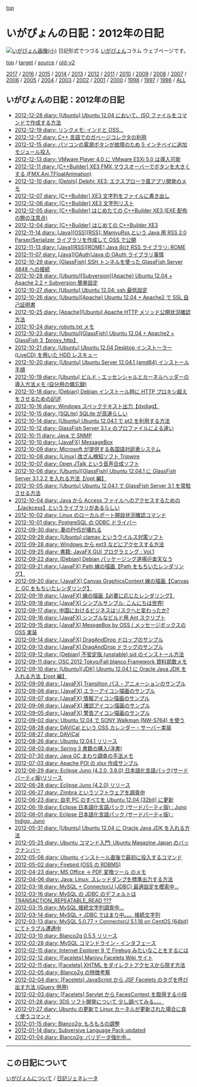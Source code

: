 [top](https://igapyon.github.io/diary/) 

いがぴょんの日記：2012年の日記
=====================================================================================================
[![いがぴょん画像(小)](https://igapyon.github.io/diary/images/iga200306s.jpg "いがぴょん")](https://igapyon.github.io/diary/memo/memoigapyon.html) 日記形式でつづる [いがぴょん](https://igapyon.github.io/diary/memo/memoigapyon.html)コラム ウェブページです。


[top](https://igapyon.github.io/diary/) 
/ [target](https://igapyon.github.io/diary/2012/index.html) 
/ [source](https://github.com/igapyon/diary/blob/gh-pages/2012/index.html.src.md) 
/ [old-v2](http://www.igapyon.jp/igapyon/diary/idxall.html) 

[2017](https://igapyon.github.io/diary/2017/index.html)
/ [2016](https://igapyon.github.io/diary/2016/index.html)
/ [2015](https://igapyon.github.io/diary/2015/index.html)
/ [2014](https://igapyon.github.io/diary/2014/index.html)
/ [2013](https://igapyon.github.io/diary/2013/index.html)
/ [2012](https://igapyon.github.io/diary/2012/index.html)
/ [2011](https://igapyon.github.io/diary/2011/index.html)
/ [2010](https://igapyon.github.io/diary/2010/index.html)
/ [2009](https://igapyon.github.io/diary/2009/index.html)
/ [2008](https://igapyon.github.io/diary/2008/index.html)
/ [2007](https://igapyon.github.io/diary/2007/index.html)
/ [2006](https://igapyon.github.io/diary/2006/index.html)
/ [2005](https://igapyon.github.io/diary/2005/index.html)
/ [2004](https://igapyon.github.io/diary/2004/index.html)
/ [2003](https://igapyon.github.io/diary/2003/index.html)
/ [2002](https://igapyon.github.io/diary/2002/index.html)
/ [2001](https://igapyon.github.io/diary/2001/index.html)
/ [2000](https://igapyon.github.io/diary/2000/index.html)
/ [1998](https://igapyon.github.io/diary/1998/index.html)
/ [1997](https://igapyon.github.io/diary/1997/index.html)
/ [1996](https://igapyon.github.io/diary/1996/index.html)
/ [ALL](https://igapyon.github.io/diary/idxall.html)


## いがぴょんの日記：2012年の日記

* [2012-12-28 diary: [Ubuntu] Ubuntu 12.04 において、ISO ファイルをコマンドで作成する方法](ig121228.html)
* [2012-12-19 diary: リンクメモ: インドと OSS...](ig121219.html)
* [2012-12-17 diary: C++ 言語でのガベージコレクタの利用](ig121217.html)
* [2012-12-15 diary: パソコンの電源ボタンが故障のため  5 インチベイに追加モジュール投入](ig121215.html)
* [2012-12-13 diary: VMware Player 4.0 に VMware ESXi 5.0 は導入可能](ig121213.html)
* [2012-12-11 diary: [C++Builder] XE3 FMX マウスオーバーでボタンを大きくする (FMX.Ani.TFloatAnimation)](ig121211.html)
* [2012-12-10 diary: [Delphi] Delphi: XE3: エクスプローラ風アプリ開発のメモ](ig121210.html)
* [2012-12-07 diary: [C++Builder] XE3 文字列をファイルに書き出し](ig121207.html)
* [2012-12-06 diary: [C++Builder] XE3 文字列リスト](ig121206.html)
* [2012-12-05 diary: [C++Builder] はじめたての C++Builder XE3 (EXE 配布の際の注意点)](ig121205.html)
* [2012-12-04 diary: [C++Builder] はじめての C++Builder XE3](ig121204.html)
* [2012-11-14 diary: [Java][OSS][RSS]: ManjyuRss という Java 用 RSS 2.0 Parser/Serializer ライブラリを作成して OSS で公開](ig121114.html)
* [2012-11-13 diary: [Java][RSS][ROME] Java 向け RSS ライブラリ: ROME](ig121113.html)
* [2012-11-07 diary: [Java][OAuth]Java の OAuth ライブラリ事情](ig121107.html)
* [2012-10-29 diary: [GlassFish] SSH トンネルを使った GlassFish Server 4848 への接続](ig121029.html)
* [2012-10-28 diary: [Ubuntu][Subversion][Apache] Ubuntu 12.04 + Apache 2.2 + Subversion 簡単設定](ig121028.html)
* [2012-10-27 diary: [Ubuntu] Ubuntu 12.04: ssh 最低設定](ig121027.html)
* [2012-10-26 diary: [Ubuntu][Apache] Ubuntu 12.04 + Apache2 で SSL 自己証明書](ig121026.html)
* [2012-10-25 diary: [Apache][Ubuntu] Apache HTTP メソッド公開状況確認方法](ig121025.html)
* [2012-10-24 diary: robots.txt メモ](ig121024.html)
* [2012-10-23 diary: [Ubuntu][GlassFish] Ubuntu 12.04 + Apache2 + GlassFish 3【proxy_http】](ig121023.html)
* [2012-10-21 diary: [Ubuntu] Ubuntu 12.04 Desktop インストーラー (LiveCD) を用いた HDD レスキュー](ig121021.html)
* [2012-10-20 diary: [Ubuntu] Ubuntu Server 12.04.1  (amd64) インストール手順](ig121020.html)
* [2012-10-19 diary: [Ubuntu] ビルド・エッセンシャルとカーネルヘッダーの導入方法メモ (自分用の備忘録)](ig121019.html)
* [2012-10-18 diary: [Debian] Debian インストール時に HTTP プロキシ超えをさせるための記述](ig121018.html)
* [2012-10-16 diary: Windows スペックテキスト出力【dxdiag】](ig121016.html)
* [2012-10-15 diary: [SQLite] SQLite が高速らしい](ig121015.html)
* [2012-10-14 diary: [Ubuntu] Ubuntu 12.04.1 で pt2 を利用する方法](ig121014.html)
* [2012-10-12 diary: GlassFish Server 3.1.x のプロファイルによる違い](ig121012.html)
* [2012-10-11 diary: Java で SNMP](ig121011.html)
* [2012-10-10 diary: [JavaFX] MessageBox](ig121010.html)
* [2012-10-09 diary: Microsoft が提供する各国語対訳表システム](ig121009.html)
* [2012-10-08 diary: [Linux] 改ざん検知ソフト Tripwire](ig121008.html)
* [2012-10-07 diary: Open JTalk という音声合成ソフト](ig121007.html)
* [2012-10-06 diary: [Ubuntu][GlassFish] Ubuntu 12.04.1 に GlassFish Server 3.1.2.2 を入れる方法【/opt 編】](ig121006.html)
* [2012-10-05 diary: [Ubuntu] Ubuntu 12.04.1 で GlassFish Server 3.1 を常駐させる方法](ig121005.html)
* [2012-10-04 diary: Java から Access ファイルへのアクセスするための【Jackcess】というライブラリがあるらしい](ig121004.html)
* [2012-10-02 diary: Linux のローカルポート開設状況確認コマンド](ig121002.html)
* [2012-10-01 diary: PostgreSQL の ODBC ドライバー](ig121001.html)
* [2012-09-30 diary: 妻のPHSが壊れる](ig120930.html)
* [2012-09-29 diary: [Ubuntu] clamav というウイルス対策ソフト](ig120929.html)
* [2012-09-28 diary: Windows から ext3 などにアクセスする方法](ig120928.html)
* [2012-09-25 diary: 書籍: JavaFX GUI プログラミング : Vol.1](ig120925.html)
* [2012-09-22 diary: [Debian] Debian パッケージング道場＠楽天なう](ig120922.html)
* [2012-09-21 diary: [JavaFX] Path 線の描画【Path をもちいたレンダリング】](ig120921.html)
* [2012-09-20 diary: [JavaFX] Canvas GraphicsContext 線の描画【Canvas と GC をもちいたレンダリング】](ig120920.html)
* [2012-09-19 diary: [JavaFX] 線の描画【必要に応じたレンダリング】](ig120919.html)
* [2012-09-18 diary: [JavaFX] シンプルサンプル: こんにちは世界!](ig120918.html)
* [2012-09-17 diary: 中国におけるビジネスはリスクへと変わったか?](ig120917.html)
* [2012-09-16 diary: [JavaFX] シンプルなビルド用 Ant スクリプト](ig120916.html)
* [2012-09-15 diary: [JavaFX] MessgeBox by OSS / メッセージボックスの OSS 実装](ig120915.html)
* [2012-09-14 diary: [JavaFX] DragAndDrop ドロップのサンプル](ig120914.html)
* [2012-09-13 diary: [JavaFX] DragAndDrop ドラッグのサンプル](ig120913.html)
* [2012-09-12 diary: [Debian] 不安定版 (unstable) sid のインストール方法](ig120912.html)
* [2012-09-11 diary: OSC 2012 Tokyo/Fall blanco Framework 資料部数メモ](ig120911.html)
* [2012-09-10 diary: [Ubuntu][JDK] Ubuntu 12.04.1 に Oracle Java JDK を入れる方法【/opt 編】](ig120910.html)
* [2012-09-09 diary: [JavaFX] Transition パス・アニメーションのサンプル](ig120909.html)
* [2012-09-08 diary: [JavaFX] エラーアイコン描画のサンプル](ig120908.html)
* [2012-09-07 diary: [JavaFX] 情報アイコン描画のサンプル](ig120907.html)
* [2012-09-06 diary: [JavaFX] 確認アイコン描画のサンプル](ig120906.html)
* [2012-09-05 diary: [JavaFX] 警告アイコン描画のサンプル](ig120905.html)
* [2012-09-02 diary: Ubuntu 12.04 で SONY Walkman (NW-S764) を使う](ig120902.html)
* [2012-08-28 diary: DAViCal という OSS カレンダー・サーバー実装](ig120828.html)
* [2012-08-27 diary: DAViCal](ig120827.html)
* [2012-08-26 diary: Ubuntu 12.04.1 リリース](ig120826.html)
* [2012-08-03 diary: Spring 3 書籍の購入(洋書)](ig120803.html)
* [2012-07-30 diary: Java GC まわり調査の手法メモ](ig120730.html)
* [2012-07-03 diary: Apache POI の xlsx 作成サンプル](ig120703.html)
* [2012-06-29 diary: Eclipse Juno (4.2.0, 3.8.0) 日本語化言語パック(サードパーティ版)リリース](ig120629.html)
* [2012-06-28 diary: Eclipse Juno (4.2.0) リリース](ig120628.html)
* [2012-06-27 diary: Zimbra というソフトウェアを調査中](ig120627.html)
* [2012-06-23 diary: 自宅 PC のすべてを Ubuntu 12.04 (32bit) に更新](ig120623.html)
* [2012-06-19 diary: Eclipse 日本語化言語パック (サードパーティ版) : Juno](ig120619.html)
* [2012-06-01 diary: Eclipse 日本語化言語パック (サードパーティ版) : Indigo, Juno](ig120601.html)
* [2012-05-31 diary: [Ubuntu] Ubuntu 12.04 に Oracle Java JDK を入れる方法](ig120531.html)
* [2012-05-25 diary: Ubuntu コマンド入門: Ubuntu Magazine Japan のバックナンバー](ig120525.html)
* [2012-05-08 diary: Ubuntu インストール直後で最初に投入するコマンド](ig120508.html)
* [2012-05-02 diary: Firebird (OSS の RDBMS)](ig120502.html)
* [2012-04-23 diary: MS Office -&gt; PDF 変換ツール のメモ](ig120423.html)
* [2012-04-06 diary: Java: Linux: スレッドダンプを標準出力する方法](ig120406.html)
* [2012-03-18 diary: MySQL + Connector/J (JDBC) 最適設定を模索中...](ig120318.html)
* [2012-03-16 diary: MySQL の JDBC のデフォルトは TRANSACTION_REPEATABLE_READ ???](ig120316.html)
* [2012-03-15 diary: MySQL 接続文字列調査中...](ig120315.html)
* [2012-03-14 diary: MySQL + JDBC ではまり中。。。接続文字列](ig120314.html)
* [2012-03-13 diary: MySQL 5.0.77 + Connector/J 5.1.18 on CentOS (64bit) にてトラブル遭遇中](ig120313.html)
* [2012-03-10 diary: Blanco2g 0.5.5 リリース](ig120310.html)
* [2012-02-28 diary: MySQL コマンドライン・インタフェース](ig120228.html)
* [2012-02-15 diary: Internet Explorer 9 で Firebug みたいなことをするには](ig120215.html)
* [2012-02-12 diary: [Facelets] Manjyu Facelets Wiki サイト](ig120212.html)
* [2012-02-11 diary: [Facelets] XHTML をダイレクトアクセスから隠す方法](ig120211.html)
* [2012-02-05 diary: Blanco2g の特徴考察](ig120205.html)
* [2012-02-04 diary: [Facelets] JavaScript から JSF Facelets のタグを呼び出す方法 (jQuery 併用)](ig120204.html)
* [2012-02-03 diary: [Facelets] Servlet から  FacesContext を取得する小技](ig120203.html)
* [2012-01-28 diary: 3DS ソフト開発について 少し調べてみる。。。](ig120128.html)
* [2012-01-27 diary: Ubuntu の更新で Linux カーネルが更新された場合に良く使うコマンド](ig120127.html)
* [2012-01-15 diary: Blanco2g: もろもろの調整](ig120115.html)
* [2012-01-14 diary: Subversive Language Pack updated](ig120114.html)
* [2012-01-04 diary: Blanco2g: バリデータ強化中...](ig120104.html)


----------------------------------------------------------------------------------------------------

## この日記について
[いがぴょんについて](https://igapyon.github.io/diary/memo/memoigapyon.html) / [日記ジェネレータ](https://github.com/igapyon/igapyonv3)
